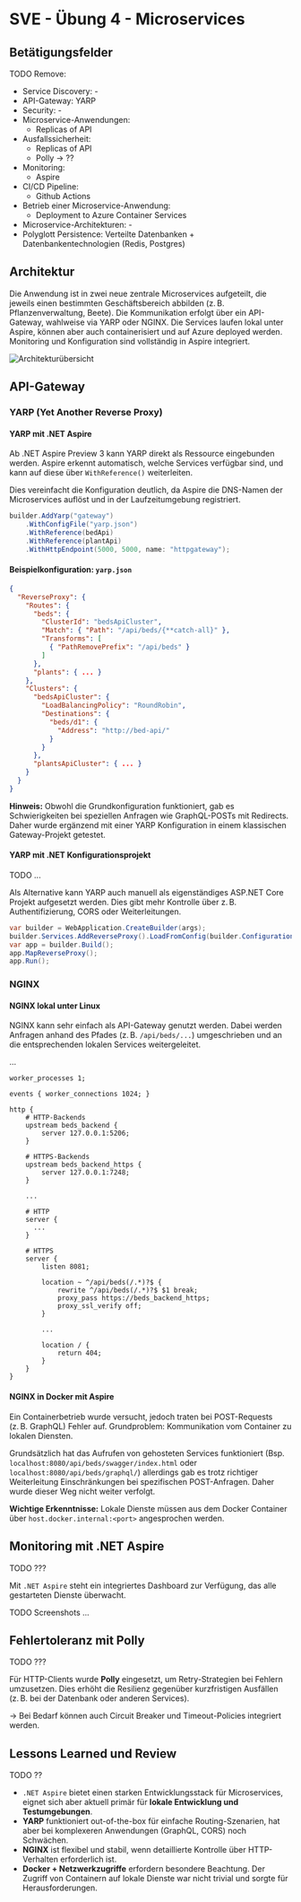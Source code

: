# SVE - Übung 4 - Microservices

## Betätigungsfelder

TODO Remove:
- Service Discovery: -
- API-Gateway: YARP
- Security: -
- Microservice-Anwendungen:
  - Replicas of API
- Ausfallssicherheit:
  - Replicas of API
  - Polly -> ??
- Monitoring:
  - Aspire
- CI/CD Pipeline:
  - Github Actions
- Betrieb einer Microservice-Anwendung:
  - Deployment to Azure Container Services
- Microservice-Architekturen: -
- Polyglott Persistence: Verteilte Datenbanken + Datenbankentechnologien (Redis, Postgres)

## Architektur

Die Anwendung ist in zwei neue zentrale Microservices aufgeteilt, die jeweils einen bestimmten Geschäftsbereich abbilden (z. B. Pflanzenverwaltung, Beete). Die Kommunikation erfolgt über ein API-Gateway, wahlweise via YARP oder NGINX. Die Services laufen lokal unter Aspire, können aber auch containerisiert und auf Azure deployed werden. Monitoring und Konfiguration sind vollständig in Aspire integriert.

![Architekturübersicht](./img/Architecture.png)

## API-Gateway

### YARP (Yet Another Reverse Proxy)

#### YARP mit .NET Aspire

Ab .NET Aspire Preview 3 kann YARP direkt als Ressource eingebunden werden. Aspire erkennt automatisch, welche Services verfügbar sind, und kann auf diese über `WithReference()` weiterleiten.

Dies vereinfacht die Konfiguration deutlich, da Aspire die DNS-Namen der Microservices auflöst und in der Laufzeitumgebung registriert.

```cs
builder.AddYarp("gateway")
    .WithConfigFile("yarp.json")
    .WithReference(bedApi)
    .WithReference(plantApi)
    .WithHttpEndpoint(5000, 5000, name: "httpgateway");
```

#### Beispielkonfiguration: `yarp.json`

```json
{
  "ReverseProxy": {
    "Routes": {
      "beds": {
        "ClusterId": "bedsApiCluster",
        "Match": { "Path": "/api/beds/{**catch-all}" },
        "Transforms": [
          { "PathRemovePrefix": "/api/beds" }
        ]
      },
      "plants": { ... }
    },
    "Clusters": {
      "bedsApiCluster": {
        "LoadBalancingPolicy": "RoundRobin",
        "Destinations": {
          "beds/d1": {
            "Address": "http://bed-api/"
          }
        }
      },
      "plantsApiCluster": { ... }
    }
  }
}
```

**Hinweis:** Obwohl die Grundkonfiguration funktioniert, gab es Schwierigkeiten bei speziellen Anfragen wie GraphQL-POSTs mit Redirects. Daher wurde ergänzend mit einer YARP Konfiguration in einem klassischen Gateway-Projekt getestet.

#### YARP mit .NET Konfigurationsprojekt

TODO ...

Als Alternative kann YARP auch manuell als eigenständiges ASP.NET Core Projekt aufgesetzt werden. Dies gibt mehr Kontrolle über z. B. Authentifizierung, CORS oder Weiterleitungen.

```csharp
var builder = WebApplication.CreateBuilder(args);
builder.Services.AddReverseProxy().LoadFromConfig(builder.Configuration.GetSection("ReverseProxy"));
var app = builder.Build();
app.MapReverseProxy();
app.Run();
```


### NGINX

#### NGINX lokal unter Linux

NGINX kann sehr einfach als API-Gateway genutzt werden. Dabei werden Anfragen anhand des Pfades (z. B. `/api/beds/...`) umgeschrieben und an die entsprechenden lokalen Services weitergeleitet.

...

```
worker_processes 1;

events { worker_connections 1024; }

http {
    # HTTP-Backends
    upstream beds_backend {
        server 127.0.0.1:5206;
    }

    # HTTPS-Backends
    upstream beds_backend_https {
        server 127.0.0.1:7248;
    }

    ...

    # HTTP
    server {
      ...
    }

    # HTTPS
    server {
        listen 8081;

        location ~ ^/api/beds(/.*)?$ {
            rewrite ^/api/beds(/.*)?$ $1 break;
            proxy_pass https://beds_backend_https;
            proxy_ssl_verify off;
        }

        ...

        location / {
            return 404;
        }
    }
}
```


#### NGINX in Docker mit Aspire

Ein Containerbetrieb wurde versucht, jedoch traten bei POST-Requests (z. B. GraphQL) Fehler auf. Grundproblem: Kommunikation vom Container zu lokalen Diensten.

Grundsätzlich hat das Aufrufen von gehosteten Services funktioniert (Bsp. `localhost:8080/api/beds/swagger/index.html` oder `localhost:8080/api/beds/graphql/`) allerdings gab es trotz richtiger Weiterleitung Einschränkungen bei spezifischen POST-Anfragen. Daher wurde dieser Weg nicht weiter verfolgt.

**Wichtige Erkenntnisse:** Lokale Dienste müssen aus dem Docker Container über `host.docker.internal:<port>` angesprochen werden.


## Monitoring mit .NET Aspire

TODO ???

Mit `.NET Aspire` steht ein integriertes Dashboard zur Verfügung, das alle gestarteten Dienste überwacht.

TODO Screenshots ...



## Fehlertoleranz mit Polly

TODO ???

Für HTTP-Clients wurde **Polly** eingesetzt, um Retry-Strategien bei Fehlern umzusetzen. Dies erhöht die Resilienz gegenüber kurzfristigen Ausfällen (z. B. bei der Datenbank oder anderen Services).

-> Bei Bedarf können auch Circuit Breaker und Timeout-Policies integriert werden.

## Lessons Learned und Review

TODO ??

* `.NET Aspire` bietet einen starken Entwicklungsstack für Microservices, eignet sich aber aktuell primär für **lokale Entwicklung und Testumgebungen**.
* **YARP** funktioniert out-of-the-box für einfache Routing-Szenarien, hat aber bei komplexeren Anwendungen (GraphQL, CORS) noch Schwächen.
* **NGINX** ist flexibel und stabil, wenn detaillierte Kontrolle über HTTP-Verhalten erforderlich ist.
* **Docker + Netzwerkzugriffe** erfordern besondere Beachtung. Der Zugriff von Containern auf lokale Dienste war nicht trivial und sorgte für Herausforderungen.